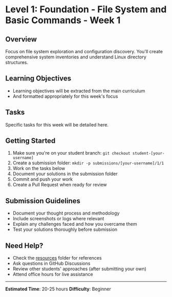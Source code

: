 # Level 1: Foundation - File System and Basic Commands - Week 1

## Overview
Focus on file system exploration and configuration discovery. You'll create comprehensive system inventories and understand Linux directory structures.

## Learning Objectives
- Learning objectives will be extracted from the main curriculum
- And formatted appropriately for this week's focus

## Tasks
Specific tasks for this week will be detailed here.

## Getting Started
1. Make sure you're on your student branch: `git checkout student-[your-username]`
2. Create a submission folder: `mkdir -p submissions/[your-username]/1/1`
3. Work on the tasks below
4. Document your solutions in the submission folder
5. Commit and push your work
6. Create a Pull Request when ready for review

## Submission Guidelines
- Document your thought process and methodology
- Include screenshots or logs where relevant
- Explain any challenges faced and how you overcame them
- Test your solutions thoroughly before submission

## Need Help?
- Check the [resources](../../resources/) folder for references
- Ask questions in GitHub Discussions
- Review other students' approaches (after submitting your own)
- Attend office hours for live assistance

---
**Estimated Time**: 20-25 hours
**Difficulty**: Beginner

